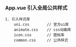 ### App.vue 引入全局公共样式
    1. 引入样式库
        uni.css        // 官方ui库
        animate.css    // css动画库
        icon.css       // 图标库
        common.css     // 公共样式